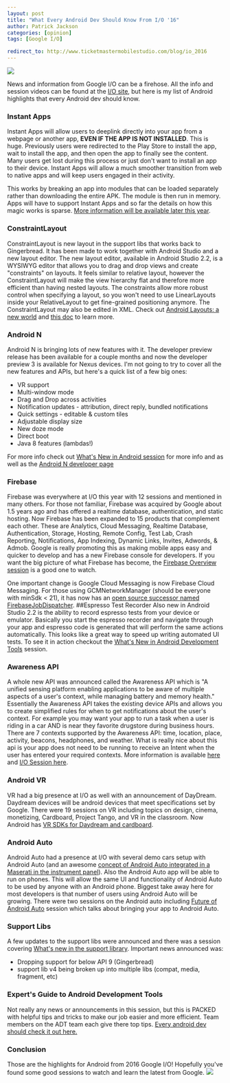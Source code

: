 ```yaml
---
layout: post
title: "What Every Android Dev Should Know From I/O '16"
author: Patrick Jackson
categories: [opinion]
tags: [Google I/O]

redirect_to: http://www.ticketmastermobilestudio.com/blog/io_2016
---
```


![](https://storage.googleapis.com/fflog/IO_2016_keynote_sm.png)

News and information from Google I/O can be a firehose.  All the info and session videos can be found at the [I/O site](https://events.google.com/io2016/), but here is my list of Android highlights that every Android dev should know.<!--more-->

### Instant Apps
Instant Apps will allow users to deeplink directly into your app from a webpage or another app, __EVEN IF THE APP IS NOT INSTALLED__.  This is huge.  Previously users were redirected to the Play Store to install the app, wait to install the app, and then open the app to finally see the content.  Many users get lost during this process or just don't want to install an app to their device.  Instant Apps will allow a much smoother transition from web to native apps and will keep users engaged in their activity.  

This works by breaking an app into modules that can be loaded separately rather than downloading the entire APK.  The module is then run in memory.  Apps will have to support Instant Apps and so far the details on how this magic works is sparse.  [More information will be available later this year](https://developer.android.com/topic/instant-apps/index.html).

### ConstraintLayout

ConstraintLayout is new layout in the support libs that works back to Gingerbread.  It has been made to work together with Android Studio and a new layout editor.  The new layout editor, available in Android Studio 2.2, is a WYSIWYG editor that allows you to drag and drop views and create "constraints" on layouts.  It feels similar to relative layout, however the ConstraintLayout will make the view hierarchy flat and therefore more efficient than having nested layouts.  The constraints allow more robust control when specifying a layout, so you won't need to use LinearLayouts inside your RelativeLayout to get fine-grained positioning anymore. The ConstraintLayout may also be edited in XML.  Check out [Android Layouts: a new world](https://www.youtube.com/watch?v=sO9aX87hq9c&list=PLOU2XLYxmsILe6_eGvDN3GyiodoV3qNSC&index=88) and [this doc](http://tools.android.com/tech-docs/layout-editor) to learn more.

### Android N
Android N is bringing lots of new features with it. The developer preview release has been available for a couple months and now the developer preview 3 is available for Nexus devices. I'm not going to try to cover all the new features and APIs, but here's a quick list of a few big ones:

* VR support
* Multi-window mode
* Drag and Drop across activities
* Notification updates - attribution, direct reply, bundled notifications
* Quick settings - editable & custom tiles
* Adjustable display size
* New doze mode
* Direct boot
* Java 8 features (lambdas!)

For more info check out [What's New in Android session](https://www.youtube.com/watch?v=B08iLAtS3AQ&index=4&list=PLOU2XLYxmsILe6_eGvDN3GyiodoV3qNSC) for more info and as well as the [Android N developer page](https://developer.android.com/preview/index.html?gclid=Cj0KEQjw94-6BRDkk568hcyg3-YBEiQAnmuwklrOhBQMXmGpwd9YVAOCq5FIW8GcnZW-5FBPzOMDKnQaAqno8P8HAQ)

### Firebase
Firebase was everywhere at I/O this year with 12 sessions and mentioned in many others.  For those not familiar, Firebase was acquired by Google about 1.5 years ago and has offered a realtime database, authentication, and static hosting.  Now Firebase has been expanded to 15 products that complement each other.  These are Analytics, Cloud Messaging, Realtime Database, Authentication, Storage, Hosting, Remote Config, Test Lab, Crash Reporting, Notifications,  App Indexing, Dynamic Links, Invites, Adwords, & Admob.  Google is really promoting this as making mobile apps easy and quicker to develop and has a new Firebase console for developers.  If you want the big picture of what Firebase has become, the [Firebase Overview session](https://www.youtube.com/watch?v=tb2GZ3Bh4p8&list=PLOU2XLYxmsILe6_eGvDN3GyiodoV3qNSC&index=32) is a good one to watch.

One important change is Google Cloud Messaging is now Firebase Cloud Messaging.  For those using GCMNetworkManager (should be everyone with minSdk < 21), it has now has an [open source successor named FirebaseJobDispatcher](https://github.com/firebase/firebase-jobdispatcher-android). 
##Espresso Test Recorder
Also new in Android Studio 2.2 is the ability to record espresso tests from your device or emulator.  Basically you start the espresso recorder and navigate through your app and espresso code is generated that will perform the same actions automatically.  This looks like a great way to speed up writing automated UI tests.  To see it in action checkout the [What's New in Android Development Tools](https://youtu.be/csaXml4xtN8?t=1349) session.

### Awareness API
A whole new API was announced called the Awareness API which is "A unified sensing platform enabling applications to be aware of multiple aspects of a user's context, while managing battery and memory health."  Essentially the Awareness API takes the existing device APIs and allows you to create simplified rules for when to get notifications about the user's context.  For example you may want your app to run a task when a user is riding in a car AND is near they favorite drugstore during business hours.  There are 7 contexts supported by the Awareness API: time, location, place, activity, beacons, headphones, and weather.  What is really nice about this api is your app does not need to be running to receive an Intent when the user has entered your required contexts.  More information is available [here](https://developers.google.com/awareness/) and [I/O Session here](https://www.youtube.com/watch?v=37ia7S4Lsv4&index=12&list=PLOU2XLYxmsILe6_eGvDN3GyiodoV3qNSC).

### Android VR
VR had a big presence at I/O as well with an announcement of DayDream. Daydream devices will be android devices that meet specifications set by Google.  There were 19 sessions on VR including topics on design, cinema, monetizing, Cardboard, Project Tango, and VR in the classroom.  Now Android has [VR SDKs for Daydream and cardboard](https://developers.google.com/vr/). 
	
### Android Auto
Android Auto had a presence at I/O with several demo cars setup with Android Auto (and an awesome [concept of Android Auto integrated in a Maserati in the instrument panel](http://www.gizmodo.com.au/2016/05/google-turned-a-maserati-into-an-android-car/)).  Also the Android Auto app will be able to run on phones.  This will allow the same UI and functionality of Android Auto to be used by anyone with an Android phone.  Biggest take away here for most developers is that number of users using Android Auto will be growing.  There were two sessions on the Android auto including [Future of Android Auto](https://www.youtube.com/watch?v=0Cv1EFhYU2M&index=28&list=PLOU2XLYxmsILe6_eGvDN3GyiodoV3qNSC) session which talks about bringing your app to Android Auto.

### Support Libs
A few updates to the support libs were announced and there was a session covering [What's new in the support library](https://www.youtube.com/watch?v=w45y_w4skKs&index=14&list=PLOU2XLYxmsILe6_eGvDN3GyiodoV3qNSC).  Important news announced was: 

* Dropping support for below API 9 (Gingerbread)
* support lib v4 being broken up into multiple libs (compat, media, fragment, etc)

### Expert's Guide to Android Development Tools
Not really any news or announcements in this session, but this is PACKED with helpful tips and tricks to make our job easier and more efficient.  Team members on the ADT team each give there top tips.  [Every android dev should check it out here.](https://www.youtube.com/watch?v=hHnTIMjd1Y8)

### Conclusion
Those are the highlights for Android from 2016 Google I/O!  Hopefully you've found some good sessions to watch and learn the latest from Google.
![](https://storage.googleapis.com/fflog/IO_2016_logo.png)
